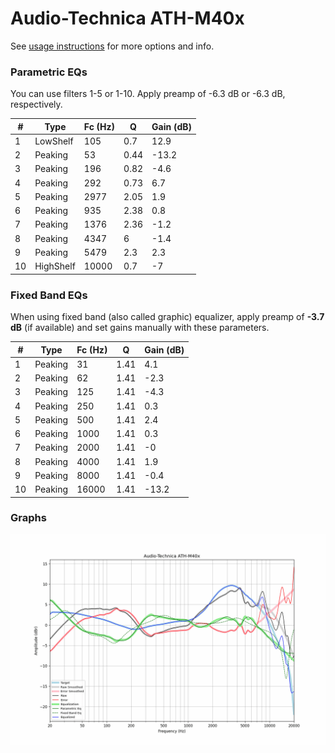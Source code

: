 # Audio-Technica ATH-M40x
See [usage instructions](https://github.com/jaakkopasanen/AutoEq#usage) for more options and info.

### Parametric EQs
You can use filters 1-5 or 1-10. Apply preamp of -6.3 dB or -6.3 dB, respectively.

|   # | Type      |   Fc (Hz) |    Q |   Gain (dB) |
|-----|-----------|-----------|------|-------------|
|   1 | LowShelf  |       105 | 0.7  |        12.9 |
|   2 | Peaking   |        53 | 0.44 |       -13.2 |
|   3 | Peaking   |       196 | 0.82 |        -4.6 |
|   4 | Peaking   |       292 | 0.73 |         6.7 |
|   5 | Peaking   |      2977 | 2.05 |         1.9 |
|   6 | Peaking   |       935 | 2.38 |         0.8 |
|   7 | Peaking   |      1376 | 2.36 |        -1.2 |
|   8 | Peaking   |      4347 | 6    |        -1.4 |
|   9 | Peaking   |      5479 | 2.3  |         2.3 |
|  10 | HighShelf |     10000 | 0.7  |        -7   |

### Fixed Band EQs
When using fixed band (also called graphic) equalizer, apply preamp of **-3.7 dB** (if available) and set gains manually with these parameters.

|   # | Type    |   Fc (Hz) |    Q |   Gain (dB) |
|-----|---------|-----------|------|-------------|
|   1 | Peaking |        31 | 1.41 |         4.1 |
|   2 | Peaking |        62 | 1.41 |        -2.3 |
|   3 | Peaking |       125 | 1.41 |        -4.3 |
|   4 | Peaking |       250 | 1.41 |         0.3 |
|   5 | Peaking |       500 | 1.41 |         2.4 |
|   6 | Peaking |      1000 | 1.41 |         0.3 |
|   7 | Peaking |      2000 | 1.41 |        -0   |
|   8 | Peaking |      4000 | 1.41 |         1.9 |
|   9 | Peaking |      8000 | 1.41 |        -0.4 |
|  10 | Peaking |     16000 | 1.41 |       -13.2 |

### Graphs
![](./Audio-Technica%20ATH-M40x.png)
